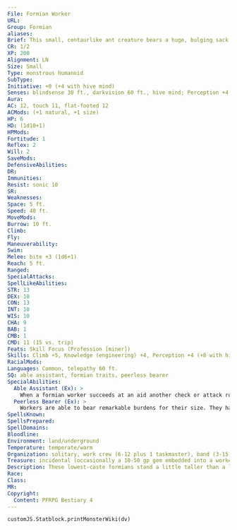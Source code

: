 ```yaml
---
File: Formian Worker
URL: 
Group: Formian
aliases: 
Brief: This small, centaurlike ant creature bears a huge, bulging sack on its armored back.
CR: 1/2
XP: 200
Alignment: LN
Size: Small
Type: monstrous humanoid
SubType: 
Initiative: +0 (+4 with hive mind)
Senses: blindsense 30 ft., darkvision 60 ft., hive mind; Perception +4 (+8 with hive mind)
Aura: 
AC: 12, touch 11, flat-footed 12
ACMods: (+1 natural, +1 size)
HP: 6
HD: (1d10+1)
HPMods: 
Fortitude: 1
Reflex: 2
Will: 2
SaveMods: 
DefensiveAbilities: 
DR: 
Immunities: 
Resist: sonic 10
SR: 
Weaknesses: 
Space: 5 ft.
Speed: 40 ft.
MoveMods: 
Burrow: 10 ft.
Climb: 
Fly: 
Maneuverability: 
Swim: 
Melee: bite +3 (1d6+1)
Reach: 5 ft.
Ranged: 
SpecialAttacks: 
SpellLikeAbilities: 
STR: 13
DEX: 10
CON: 13
INT: 10
WIS: 10
CHA: 9
BAB: 1
CMB: 1
CMD: 11 (15 vs. trip)
Feats: Skill Focus (Profession [miner])
Skills: Climb +5, Knowledge (engineering) +4, Perception +4 (+8 with hive mind), Profession (miner) +7
RacialMods: 
Languages: Common, telepathy 60 ft.
SQ: able assistant, formian traits, peerless bearer
SpecialAbilities:
  Able Assistant (Ex): >
    When a formian worker succeeds at an aid another check or attack roll that aids another hive mate within its telepathy range, it grants a +4 bonus on the skill check, on the attack roll, or to AC instead of the normal +2.
  Peerless Bearer (Ex): >
    Workers are able to bear remarkable burdens for their size. They have a +5 racial bonus to Strength when calculating the effects of encumbrance.
SpellsKnown: 
SpellsPrepared: 
SpellDomains: 
Bloodline: 
Environment: land/underground
Temperature: temperate/warm
Organization: solitary, work crew (6-12 plus 1 taskmaster), band (3-15 plus 5-8 warriors and 1 taskmaster).
Treasure: incidental (occasionally a 10-50 gp gem embedded into a worker's carapace)
Description: These lowest-caste formians stand a little taller than a large dog, and their small mandibles are better equipped for slicing leaves and cutting fruit from the vine than carving into flesh. Regardless, many humanoids find the sight of these centaurlike ant creatures intimidating. Their iridescent chitin is nearly featureless, marked only by small scarring as they age and a series of markings on their chest. A few more accomplished formian workers bear small gems proudly glued to their carapace, tokens granted them by taskmasters for particularly impressive accomplishments. Formian workers are the backbone of the hive. They produce and harvest all food, perform all mining and tunneling, aid the taskmasters in the crafting of goods, and perform all other menial labor. Formian workers grow fast and learn quickly within the hive mind. Shortly after it leaves its larval stage, a formian is assigned to a senior worker who teaches it a trade, and by the end of the second year, a formian worker is a productive member of the hive. Workers live 20-30 years, and older workers are assigned lighter or more skilled work in order to give them capacity to train the young formian workers. Workers are hatched in large batches and given a clutch name, usually based on a well-regarded formian of the previous generation. Only when they leave their larval stage are workers given a unique number carved into their carapaces, which is used in place of an individual name. Workers parrot the taskmasters in many things; they denote accomplishments on their carapaces and even have duels (though duels among workers almost never involve death). Rarely, a particularly remarkable worker will be called out for special attention by their taskmaster, and these workers are presented to the queen and given a proper name of their own. Workers flee from combat unless they are ordered by a taskmaster or myrmarch to attack intruders. If a hive is invaded, formian workers might be used as diversions or to undermine or collapse tunnels on invading enemies. If forced into a direct fight, they usually spend most of their efforts assisting a warrior or myrmarch, though they make good use of mining picks or alchemist's fire if they are cornered.
Race: 
Class: 
MR: 
Copyright:
  Content: PFRPG Bestiary 4
---
```

```dataviewjs
customJS.Statblock.printMonsterWiki(dv)
```

